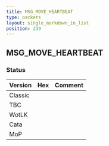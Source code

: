 ```yaml
---
title: MSG_MOVE_HEARTBEAT
type: packets
layout: single_markdown_in_list
position: 239
---
```


## MSG_MOVE_HEARTBEAT

### Status

Version    | Hex        | Comment
---------- | ---------- | ---------- 
Classic    |            |
TBC        |            |
WotLK      |            |
Cata       |            |
MoP        |            |